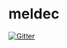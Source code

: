 # meldec

[![Gitter](https://badges.gitter.im/ncaunt/meldec.svg)](https://gitter.im/ncaunt/meldec?utm_source=badge&utm_medium=badge&utm_campaign=pr-badge&utm_content=badge)